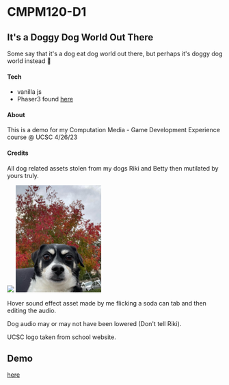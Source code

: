 # CMPM120-D1
## It's a Doggy Dog World Out There



Some say that it's a dog eat dog world out there, but perhaps it's doggy dog world instead &#x1f914;

#### Tech

- vanilla js
- Phaser3 found <a href="https://newdocs.phaser.io/docs/3.60.0"> here </a>

#### About

This is a demo for my Computation Media - Game Development Experience course @ UCSC
4/26/23

#### Credits

All dog related assets stolen from my dogs Riki and Betty then mutilated by yours truly. 

<img style="width:200px;" src="./assets/betty.jpeg">
<img style="width:200px;" src="./assets/riki.jpeg">


Hover sound effect asset made by me flicking a soda can tab and then editing the audio.

Dog audio may or may not have been lowered (Don't tell Riki).

UCSC logo taken from school website. 

## Demo
<a href="https://anranlee99.github.io/CMPM120-D1/"> here </a>